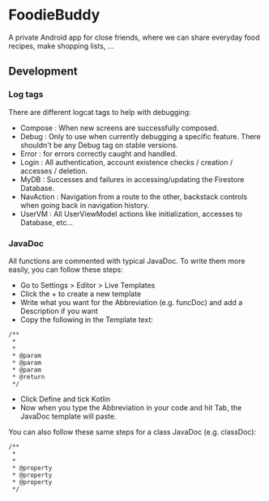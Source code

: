 # FoodieBuddy
A private Android app for close friends, where we can share everyday food recipes, make shopping lists, ...

## Development
### Log tags
There are different logcat tags to help with debugging:
- Compose : When new screens are successfully composed.
- Debug : Only to use when currently debugging a specific feature. There shouldn't be any Debug tag on stable versions.
- Error : for errors correctly caught and handled.
- Login : All authentication, account existence checks / creation / accesses / deletion.
- MyDB : Successes and failures in accessing/updating the Firestore Database.
- NavAction : Navigation from a route to the other, backstack controls when going back in navigation history.
- UserVM : All UserViewModel actions like initialization, accesses to Database, etc...
  
### JavaDoc
All functions are commented with typical JavaDoc. To write them more easily, you can follow these steps:
- Go to Settings > Editor > Live Templates
- Click the + to create a new template
- Write what you want for the Abbreviation (e.g. funcDoc) and add a Description if you want
- Copy the following in the Template text:
```
/**
 *
 * 
 * @param 
 * @param 
 * @param 
 * @return
 */
```

- Click Define and tick Kotlin
- Now when you type the Abbreviation in your code and hit Tab, the JavaDoc template will paste.
  
You can also follow these same steps for a class JavaDoc (e.g. classDoc):
```
/**
 * 
 *
 * @property 
 * @property 
 * @property 
 */
```
